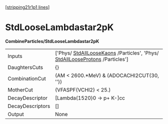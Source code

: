 [[stripping21r1p1 lines]](./stripping21r1p1-commonparticles)

# StdLooseLambdastar2pK

**CombineParticles/StdLooseLambdastar2pK**

|                  |                                                                                                                                                              |
|------------------|--------------------------------------------------------------------------------------------------------------------------------------------------------------|
| Inputs           | ['Phys/ [StdAllLooseKaons](./stripping21r1p1-stdallloosekaons) /Particles', 'Phys/ [StdAllLooseProtons](./stripping21r1p1-stdalllooseprotons) /Particles'] |
| DaughtersCuts    | {}                                                                                                                                                           |
| CombinationCut   | (AM \< 2600.\*MeV) & (ADOCACHI2CUT(30, ''))                                                                                                                  |
| MotherCut        | (VFASPF(VCHI2) \< 25.)                                                                                                                                       |
| DecayDescriptor  | [Lambda(1520)0 -\> p+ K-]cc                                                                                                                                |
| DecayDescriptors | []                                                                                                                                                         |
| Output           | None                                                                                                                                                         |
